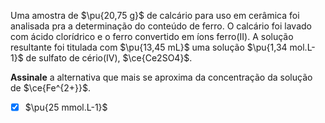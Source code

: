 Uma amostra de $\pu{20,75 g}$ de calcário para uso em cerâmica foi analisada pra a determinação do conteúdo de ferro. O calcário foi lavado com ácido clorídrico e o ferro convertido em íons ferro(II). A solução resultante foi titulada com $\pu{13,45 mL}$ uma solução $\pu{1,34 mol.L-1}$ de sulfato de cério(IV), $\ce{Ce2SO4}$.

**Assinale** a alternativa que mais se aproxima da concentração da solução de $\ce{Fe^{2+}}$.

- [x] $\pu{25 mmol.L-1}$
